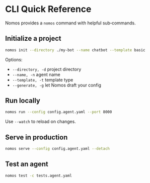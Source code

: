 # CLI Quick Reference

Nomos provides a `nomos` command with helpful sub‑commands.

## Initialize a project
```bash
nomos init --directory ./my-bot --name chatbot --template basic
```
Options:
- `--directory, -d` project directory
- `--name, -n` agent name
- `--template, -t` template type
- `--generate, -g` let Nomos draft your config

## Run locally
```bash
nomos run --config config.agent.yaml --port 8000
```
Use `--watch` to reload on changes.

## Serve in production
```bash
nomos serve --config config.agent.yaml --detach
```

## Test an agent
```bash
nomos test -c tests.agent.yaml
```
